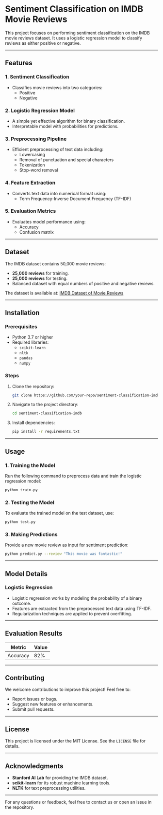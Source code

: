 # Sentiment Classification on IMDB Movie Reviews

This project focuses on performing sentiment classification on the IMDB movie reviews dataset. It uses a logistic regression model to classify reviews as either positive or negative.

---

## Features

### 1. **Sentiment Classification**
- Classifies movie reviews into two categories:
  - Positive
  - Negative

### 2. **Logistic Regression Model**
- A simple yet effective algorithm for binary classification.
- Interpretable model with probabilities for predictions.

### 3. **Preprocessing Pipeline**
- Efficient preprocessing of text data including:
  - Lowercasing
  - Removal of punctuation and special characters
  - Tokenization
  - Stop-word removal

### 4. **Feature Extraction**
- Converts text data into numerical format using:
  - Term Frequency-Inverse Document Frequency (TF-IDF)

### 5. **Evaluation Metrics**
- Evaluates model performance using:
  - Accuracy
  - Confusion matrix
---

## Dataset

The IMDB dataset contains 50,000 movie reviews:
- **25,000 reviews** for training.
- **25,000 reviews** for testing.
- Balanced dataset with equal numbers of positive and negative reviews.

The dataset is available at: [IMDB Dataset of Movie Reviews](https://ai.stanford.edu/~amaas/data/sentiment/)

---

## Installation

### Prerequisites
- Python 3.7 or higher
- Required libraries:
  - `scikit-learn`
  - `nltk`
  - `pandas`
  - `numpy`

### Steps
1. Clone the repository:
   ```bash
   git clone https://github.com/your-repo/sentiment-classification-imdb.git
   ```
2. Navigate to the project directory:
   ```bash
   cd sentiment-classification-imdb
   ```
3. Install dependencies:
   ```bash
   pip install -r requirements.txt
   ```

---

## Usage

### 1. **Training the Model**
Run the following command to preprocess data and train the logistic regression model:
```bash
python train.py
```

### 2. **Testing the Model**
To evaluate the trained model on the test dataset, use:
```bash
python test.py
```

### 3. **Making Predictions**
Provide a new movie review as input for sentiment prediction:
```bash
python predict.py --review "This movie was fantastic!"
```

---

## Model Details

### Logistic Regression
- Logistic regression works by modeling the probability of a binary outcome.
- Features are extracted from the preprocessed text data using TF-IDF.
- Regularization techniques are applied to prevent overfitting.

---

## Evaluation Results

| Metric       | Value  |
|--------------|--------|
| Accuracy     | 82%    |

---

## Contributing
We welcome contributions to improve this project! Feel free to:
- Report issues or bugs.
- Suggest new features or enhancements.
- Submit pull requests.

---

## License
This project is licensed under the MIT License. See the `LICENSE` file for details.

---

## Acknowledgments
- **Stanford AI Lab** for providing the IMDB dataset.
- **scikit-learn** for its robust machine learning tools.
- **NLTK** for text preprocessing utilities.

---

For any questions or feedback, feel free to contact us or open an issue in the repository.

